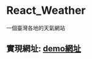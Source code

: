 # React_Weather
一個臺灣各地的天氣網站
## 實現網址: <a href="https://yuelone.github.io/React_Weather/dist/#/Weatherpage/%E8%87%BA%E5%8C%97%E5%B8%82">demo網址</a>
